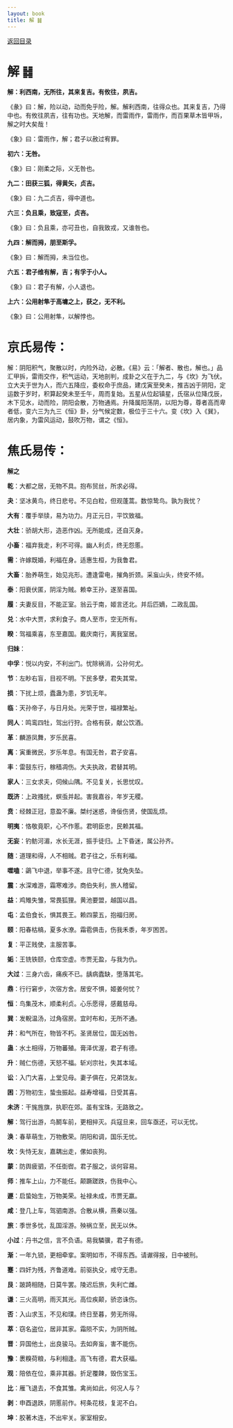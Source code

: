 ```yaml
---
layout: book
title: 解 ䷧
---
```


[返回目录](./)

# 解 ䷧

**解：利西南，无所往，其来复吉。有攸往，夙吉。**

《彖》曰：解，险以动，动而免乎险，解。解利西南，往得众也。其来复吉，乃得中也。有攸往夙吉，往有功也。天地解，而雷雨作，雷雨作，而百果草木皆甲坼，解之时大矣哉！

《象》曰：雷雨作，解；君子以赦过宥罪。

**初六：无咎。**

《象》曰：刚柔之际，义无咎也。

**九二：田获三狐，得黄矢，贞吉。**

《象》曰：九二贞吉，得中道也。

**六三：负且乘，致寇至，贞吝。**

《象》曰：负且乘，亦可丑也，自我致戎，又谁咎也。

**九四：解而拇，朋至斯孚。**

《象》曰：解而拇，未当位也。

**六五：君子维有解，吉；有孚于小人。**

《象》曰：君子有解，小人退也。

**上六：公用射隼于高墉之上，获之，无不利。**

《象》曰：公用射隼，以解悖也。

# 京氏易传：

解：阴阳积气，聚散以时，内险外动，必散。《易》云：「解者、散也，解也。」品汇甲拆，雷雨交作，积气运动，天地剖判，成卦之义在于九二，与《坎》为飞伏。立大夫于世为人，而六五降应，委权命于庶品，建戊寅至癸未，推吉凶于阴阳，定运数于岁时，积算起癸未至壬午，周而复始。五星从位起镇星，氏宿从位降戊辰，木下见水，动而险，阴阳会散，万物通焉。升降属阳荡阴，以阳为尊，尊者高而卑者低，变六三为九三《恒》卦，分气候定数，极位于三十六。变《坎》入《巽》，居内象，为雷风运动，鼓吹万物，谓之《恒》。


# 焦氏易传：

**解之**

**乾**：大都之居，无物不具。抱布贸丝，所求必得。

**夬**：坚冰黄鸟，终日悲号。不见白粒，但观蓬蒿。数惊鸷鸟。孰为我忧？

**大有**：覆手举牍，易为功力。月正元日，平饮致福。

**大壮**：骄胡大形，造恶作凶。无所能成，还自灭身。

**小畜**：福弃我走，利不可得。幽人利贞，终无怨慝。

**需**：许嫁既婚，利福在身。适惠生桓，为我鲁君。

**大畜**：胎养萌生，始见兆形。遭逢雷电，摧角折颈。采䖟山头，终安不倾。

**泰**：阳衰伏匿，阴淫为贼。赖幸王孙，遂至喜国。

**履**：夫妻反目，不能正室。翁云于南，姬言还北。并后匹嫡，二政乱国。

**兑**：水中大贾，求利食子。商人至市，空无所有。

**睽**：驾福乘喜，东至嘉国。戴庆南行，离我室居。

**归妹**：

**中孚**：悦以内安，不利出门。忧除祸消，公孙何尤。

**节**：左眇右盲，目视不明。下民多孽，君失其常。

**损**：下扰上烦，蠹蛊为患，岁饥无年。

**临**：天孙帝子，与日月处。光荣于世，福禄繁祉。

**同人**：鸣鸾四牡，驾出行狩。合格有获，献公饮酒。

**革**：麟游凤舞，岁乐民喜。

**离**：寅重微民，岁乐年息。有国无咎，君子安喜。

**丰**：雷鼓东行，稼穑凋伤。大夫执政，君替其明。

**家人**：三女求夫，伺候山隅。不见复关，长思忧叹。

**既济**：上政搔扰，螟䖝并起。害我嘉谷，年岁无稷。

**贲**：经棘正冠，意盈不廉。桀纣迷惑，谗佞伤贤，使国乱烦。

**明夷**：恪敬竟职，心不作慝。君明臣忠，民赖其福。

**无妄**：钓鲂河湄，水长无涯，振手徒归。上下昏迷，属公孙齐。

**随**：道理和得，人不相贼。君子往之，乐有利福。

**噬嗑**：鷁飞中退，举事不遂。且守仁德，犹免失坠。

**震**：水深难游，霜寒难涉。商伯失利，旅人稽留。

**益**：鸡雉失雏，常畏狐狸。黄池要盟，越国以昌。

**屯**：孟伯食长，惧其畏王。赖四蒙五，抱福归房。

**颐**：阳春枯槁，夏多水潦。霜雹俱击，伤我禾黍，年岁困苦。

**复**：平正贱使，主服苦事。

**姤**：王铣铁颐，仓库空虚。市贾无盈，与我为仇。

**大过**：三身六齿，痛疾不已。龋病蠹缺，堕落其宅。

**鼎**：行行窘步，次宿方舍。居安不惧，姬姜何忧？

**恒**：鸟集茂木，顺柔利贞。心乐愿得，感戴慈母。

**巽**：发輗温汤，过角宿房。宜时布和，无所不通。

**井**：和气所在，物皆不朽。圣贤居位，国无凶咎。

**蛊**：水土相得，万物蕃殖。膏泽优渥，君子有德。

**升**：贼仁伤德，天怒不福。斩刈宗社，失其本域。

**讼**：入门大喜，上堂见母。妻子俱在，兄弟饶友。

**困**：万物初生，蛰虫振起。益寿增福，日受其喜。

**未济**：干旄旌旗，执职在郊。虽有宝珠，无路致之。

**解**：驾行出游，鸟鬭车前，更相捽灭。兵寇旦来，回车亟还，可以无忧。

**涣**：春草萌生，万物敷荣。阴阳和调，国乐无忧。

**坎**：失恃无友，嘉耦出走，傫如丧狗。

**蒙**：防舆疲驷，不任衘辔。君子服之，谈何容易。

**师**：推车上山，力不能任。颠蹶蹉跌，伤我中心。

**遯**：启蛰始生，万物美荣。祉禄未成，市贾无嬴。

**咸**：登几上车，驾驷南游。合散从横，燕秦以强。

**旅**：季世多忧，乱国淫游。殃祸立至，民无以休。

**小过**：丹书之信，言不负语。易我驎骥，君子有德。

**渐**：一年九锁，更相牵挛。案明如市，不得东西。请谳得报，日中被刑。

**蹇**：四奸为残，齐鲁道难。前驱执殳，戒守无患。

**艮**：跛踦相随，日莫牛罢。陵迟后旅，失利亡雌。

**谦**：三火高明，雨灭其光。高位疾颠，骄恣诛伤。

**否**：入山求玉，不见和璞。终日至暮，劳无所得。

**萃**：窃名盗位，居非其家。霜陨不实，为阴所贼。

**晋**：异国他土，出良骏马。去如奔䖟，害不能伤。

**豫**：褁糗荷粮，与利相逢。高飞有德，君大获福。

**观**：陪依在位，乘非其器。折足覆餗，毁伤宝玉。

**比**：雁飞退去，不食其雏。禽尚如此，何况人与？

**剥**：申酉退跌，阴慝前作。柯条花枝，复泥不白。

**坤**：胶著木连，不出牢关。家室相安。


